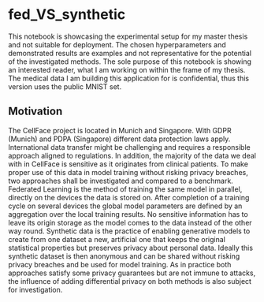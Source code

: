 # fed_VS_synthetic
This notebook is showcasing the experimental setup for my master thesis and not suitable for deployment. The chosen hyperparameters and demonstrated results are examples and not representative for the potential of the investigated methods. The sole purpose of this notebook is showing an interested reader, what I am working on within the frame of my thesis. The medical data I am building this application for is confidential, thus this version uses the public MNIST set.

## Motivation
The CellFace project is located in Munich and Singapore. With GDPR (Munich) and PDPA (Singapore) different data protection laws apply.  International data transfer might be challenging and requires a responsible approach aligned to regulations. In addition, the majority of the data we deal with in CellFace is sensitive as it originates from clinical patients. To make proper use of this data in model training without risking privacy breaches, two approaches shall be investigated and compared to a benchmark. Federated Learning is the method of training the same model in parallel, directly on the devices the data is stored on. After completion of a training cycle on several devices the global model parameters are defined by an aggregation over the local training results. No sensitive information has to leave its origin storage as the model comes to the data instead of the other way round. Synthetic data is the practice of enabling generative models to create from one dataset a new, artificial one that keeps the original statistical properties but preserves privacy about personal data. Ideally this synthetic dataset is then anonymous and can be shared without risking privacy breaches and be used for model training. As in practice both approaches satisfy some privacy guarantees but are not immune to attacks, the influence of adding differential privacy on both methods is also subject for investigation.

